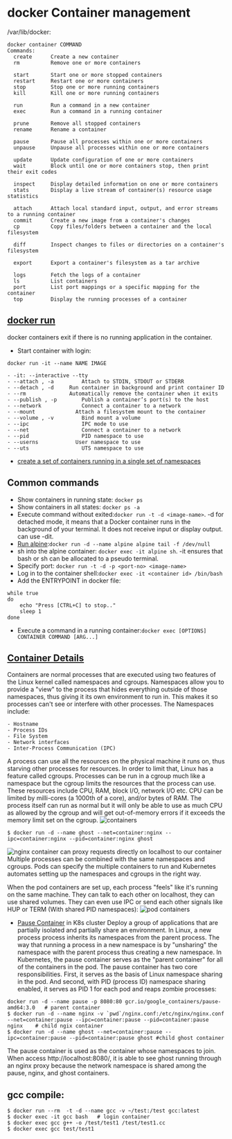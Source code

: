 # docker Container management
/var/lib/docker:
```
docker container COMMAND
Commands:
  create      Create a new container
  rm          Remove one or more containers

  start       Start one or more stopped containers
  restart     Restart one or more containers  
  stop        Stop one or more running containers
  kill        Kill one or more running containers
  
  run         Run a command in a new container  
  exec        Run a command in a running container
  
  prune       Remove all stopped containers
  rename      Rename a container

  pause       Pause all processes within one or more containers
  unpause     Unpause all processes within one or more containers
  
  update      Update configuration of one or more containers
  wait        Block until one or more containers stop, then print their exit codes

  inspect     Display detailed information on one or more containers
  stats       Display a live stream of container(s) resource usage statistics
  
  attach      Attach local standard input, output, and error streams to a running container
  commit      Create a new image from a container's changes
  cp          Copy files/folders between a container and the local filesystem
  
  diff        Inspect changes to files or directories on a container's filesystem

  export      Export a container's filesystem as a tar archive
  
  logs        Fetch the logs of a container
  ls          List containers
  port        List port mappings or a specific mapping for the container
  top         Display the running processes of a container
```

## [docker run](https://docs.docker.com/engine/reference/commandline/run/)
 docker containers exit if there is no running application in the container.
- Start container with login: 
```
docker run -it --name NAME IMAGE
```
    - -it: --interactive --tty
    - --attach , -a 		Attach to STDIN, STDOUT or STDERR
    - --detach , -d     Run container in background and print container ID
    - --rm              Automatically remove the container when it exits
    - --publish , -p 		Publish a container’s port(s) to the host
    - --network 		    Connect a container to a network
    - --mount 		      Attach a filesystem mount to the container
    - --volume , -v 		Bind mount a volume
    - --ipc 	        	IPC mode to use
    - --net 		        Connect a container to a network
    - --pid 		        PID namespace to use
    - --userns 		      User namespace to use
    - --uts 		        UTS namespace to use
- [ create a set of containers running in a single set of namespaces](https://www.ianlewis.org/en/what-are-kubernetes-pods-anyway) 
    
## Common commands
- Show containers in running state: ```docker ps```
- Show containers in all states: ```docker ps -a```
- Execute command without exited:```docker run -t -d <image-name>```.  -d for detached mode, it means that a Docker container runs in the background of your terminal. It does not receive input or display output. can use -dit.
- [Run alpine](https://stackoverflow.com/questions/45638784/how-to-retain-docker-alpine-container-after-exit-is-used/51133128#51133128):```docker run -d --name alpine alpine tail -f /dev/null```
- sh into the alpine container: ```docker exec -it alpine sh```. -it ensures that bash or sh can be allocated to a pseudo terminal.
- Specify port: ```docker run -t -d -p <port-no> <image-name>```
- Log in to the container shell:```docker exec -it <container id> /bin/bash```
- Add the ENTRYPOINT in docker file:
```
while true
do
    echo "Press [CTRL+C] to stop.."
    sleep 1
done
```
- Execute a command in a running container:```docker exec [OPTIONS] CONTAINER COMMAND [ARG...]```  

## [Container Details](https://www.ianlewis.org/en/what-are-kubernetes-pods-anyway)
Containers are normal processes that are executed using two features of the Linux kernel called namespaces and cgroups. Namespaces allow you to provide a "view" to the process that hides everything outside of those namespaces, thus giving it its own environment to run in. This makes it so processes can't see or interfere with other processes. The Namespaces include:

    - Hostname
    - Process IDs
    - File System
    - Network interfaces
    - Inter-Process Communication (IPC)

A process can use all the resources on the physical machine it runs on, thus starving other processes for resources. In order to limit that, Linux has a feature called cgroups. Processes can be run in a cgroup much like a namespace but the cgroup limits the resources that the process can use. These resources include CPU, RAM, block I/O, network I/O etc. CPU can be limited by milli-cores (a 1000th of a core), and/or bytes of RAM. The process itself can run as normal but it will only be able to use as much CPU as allowed by the cgroup and will get out-of-memory errors if it exceeds the memory limit set on the cgroup.
![containers](https://storage.googleapis.com/static.ianlewis.org/prod/img/766/containers.png)

```
$ docker run -d --name ghost --net=container:nginx --ipc=container:nginx --pid=container:nginx ghost
```
![nginx container can proxy requests directly on localhost to our container](https://storage.googleapis.com/static.ianlewis.org/prod/img/766/ghost_.png)
 Multiple processes can be combined with the same namespaces and cgroups. Pods can specify the multiple containers to run and Kubernetes automates setting up the namespaces and cgroups in the right way.
 
When the pod containers are set up, each process "feels" like it's running on the same machine. They can talk to each other on localhost, they can use shared volumes. They can even use IPC or send each other signals like HUP or TERM (With shared PID namespaces):
![pod containers](https://storage.googleapis.com/static.ianlewis.org/prod/img/766/pods.png)

- [Pause Container](https://www.ianlewis.org/en/almighty-pause-container) in K8s cluster
Deploy a group of applications that are partially isolated and partially share an environment. In Linux, a new process process inherits its namespaces from the parent process. The way that running a process in a new namespace is by "unsharing" the namespace with the parent process thus creating a new namespace. In Kubernetes, the pause container serves as the "parent container" for all of the containers in the pod. The pause container has two core responsibilities. First, it serves as the basis of Linux namespace sharing in the pod. And second, with PID (process ID) namespace sharing enabled, it serves as PID 1 for each pod and reaps zombie processes:
```
docker run -d --name pause -p 8080:80 gcr.io/google_containers/pause-amd64:3.0   # parent container
$ docker run -d --name nginx -v `pwd`/nginx.conf:/etc/nginx/nginx.conf --net=container:pause --ipc=container:pause --pid=container:pause nginx    # child ngix container
$ docker run -d --name ghost --net=container:pause --ipc=container:pause --pid=container:pause ghost #child ghost container
```
The pause container is used as the container whose namespaces to join. When access http://localhost:8080/, it is able to see ghost running through an nginx proxy because the network namespace is shared among the pause, nginx, and ghost containers.

## gcc compile:
```
$ docker run --rm  -t -d --name gcc -v ~/test:/test gcc:latest
$ docker exec -it gcc bash   # login container
$ docker exec gcc g++ -o /test/test1 /test/test1.cc
$ docker exec gcc test/test1 
```


